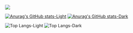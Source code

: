 <a href="https://github.com/tl1l1l1s"><img src="https://img.shields.io/badge/github-black?style=flat-square&logo=181717&logoColor=black&link=https://github.com.tl1l1l1s"/></a>

[![Anurag's GitHub stats-Light](https://github-readme-stats.vercel.app/api?username=tl1l1l1s&layout=compact&show_icons=true&theme=solarized-light#gh-light-mode-only)](https://github.com/anuraghazra/github-readme-stats#gh-light-mode-only)
[![Anurag's GitHub stats-Dark](https://github-readme-stats.vercel.app/api?username=tl1l1l1s&layout=compact&show_icons=true&theme=rose_pine#gh-dark-mode-only)](https://github.com/anuraghazra/github-readme-stats#gh-dark-mode-only)

![Top Langs-Light](https://github-readme-stats.vercel.app/api/top-langs/?username=tl1l1l1s&layout=compact&theme=solarized-light#gh-light-mode-only)
![Top Langs-Dark](https://github-readme-stats.vercel.app/api/top-langs/?username=tl1l1l1s&layout=compact&theme=rose_pine#gh-dark-mode-only)
